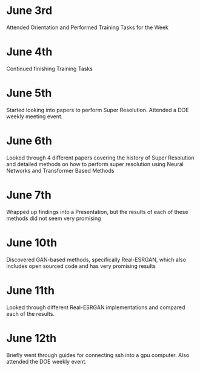 # June 3rd

Attended Orientation and Performed Training Tasks for the Week

# June 4th

Continued finishing Training Tasks

# June 5th

Started looking into papers to perform Super Resolution. Attended a DOE weekly meeting event.

# June 6th

Looked through 4 different papers covering the history of Super Resolution and detailed methods on  how to perform super resolution using Neural Networks and Transformer Based Methods

# June 7th 

Wrapped up findings into a Presentation, but the results of each of these methods did not seem very promising

# June 10th

Discovered GAN-based methods, specifically Real-ESRGAN, which also includes open sourced code and has very promising results

# June 11th

Looked through different Real-ESRGAN implementations and compared each of the results. 

# June 12th

Briefly went through guides for connecting ssh into a gpu computer. Also attended the DOE weekly event.
